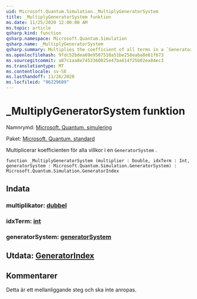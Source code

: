 ```yaml
---
uid: Microsoft.Quantum.Simulation._MultiplyGeneratorSystem
title: _MultiplyGeneratorSystem funktion
ms.date: 11/25/2020 12:00:00 AM
ms.topic: article
qsharp.kind: function
qsharp.namespace: Microsoft.Quantum.Simulation
qsharp.name: _MultiplyGeneratorSystem
qsharp.summary: Multiplies the coefficient of all terms in a `GeneratorSystem`.
ms.openlocfilehash: 9fdc52bdea69e9507510a51be258eaba8e61f673
ms.sourcegitcommit: a87c1aa8e7453360025e47ba614f25b02ea84ec3
ms.translationtype: MT
ms.contentlocale: sv-SE
ms.lasthandoff: 11/26/2020
ms.locfileid: "96229689"
---
```

# <a name="_multiplygeneratorsystem-function"></a>_MultiplyGeneratorSystem funktion

Namnrymd: [Microsoft. Quantum. simulering](xref:Microsoft.Quantum.Simulation)

Paket: [Microsoft. Quantum. standard](https://nuget.org/packages/Microsoft.Quantum.Standard)


Multiplicerar koefficienten för alla villkor i en `GeneratorSystem` .

```qsharp
function _MultiplyGeneratorSystem (multiplier : Double, idxTerm : Int, generatorSystem : Microsoft.Quantum.Simulation.GeneratorSystem) : Microsoft.Quantum.Simulation.GeneratorIndex
```


## <a name="input"></a>Indata

### <a name="multiplier--double"></a>multiplikator: [dubbel](xref:microsoft.quantum.lang-ref.double)




### <a name="idxterm--int"></a>idxTerm: [int](xref:microsoft.quantum.lang-ref.int)




### <a name="generatorsystem--generatorsystem"></a>generatorSystem: [generatorSystem](xref:Microsoft.Quantum.Simulation.GeneratorSystem)





## <a name="output--generatorindex"></a>Utdata: [GeneratorIndex](xref:Microsoft.Quantum.Simulation.GeneratorIndex)



## <a name="remarks"></a>Kommentarer

Detta är ett mellanliggande steg och ska inte anropas.